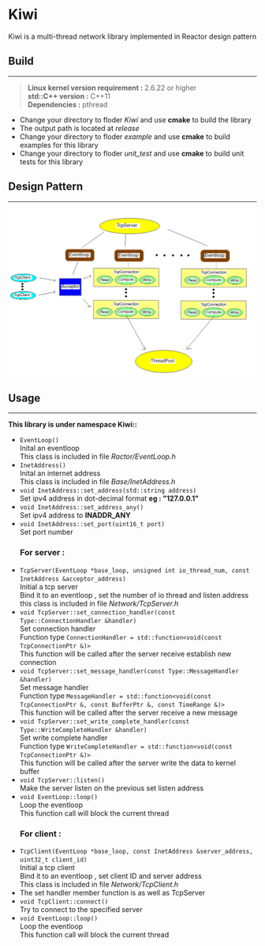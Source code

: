 # Kiwi
Kiwi is a multi-thread network library implemented in Reactor design pattern
## Build
---
>**Linux kernel version requirement :** 2.6.22 or higher  
>**std::C++ version :** C++11  
>**Dependencies :** pthread
* Change your directory to floder *Kiwi* and use **cmake** to build the library  
* The output path is located at *release*  
* Change your directory to floder *example* and use **cmake** to build examples for this library  
* Change your directory to floder *unit_test* and use **cmake** to build unit tests for this library  
## Design Pattern
---
![Design Pattern](./model.png "Design Pattern")
## Usage
---
**This library is under namespace Kiwi::**  
* `EventLoop()`  
  Inital an eventloop  
  This class is included in file *Ractor/EventLoop.h*
* `InetAddress()`  
  Inital an internet address  
  This class is included in file *Base/InetAddress.h*
* `void InetAddress::set_address(std::string address)`  
  Set ipv4 address in dot-decimal format **eg : "127.0.0.1"**
* `void InetAddress::set_address_any()`  
  Set ipv4 address to **INADDR_ANY**
* `void InetAddress::set_port(uint16_t port)`  
  Set port number
  ### For server :
* `TcpServer(EventLoop *base_loop, unsigned int io_thread_num, const InetAddress &acceptor_address)`  
  Initial a tcp server  
  Bind it to an eventloop , set the number of io thread and listen address  
  this class is included in file *Network/TcpServer.h*
* `void TcpServer::set_connection_handler(const Type::ConnectionHandler &handler)`  
  Set connection handler  
  Function type `ConnectionHandler = std::function<void(const TcpConnectionPtr &)>`  
  This function will be called after the server receive establish new connection  
* `void TcpServer::set_message_handler(const Type::MessageHandler &handler)`  
  Set message handler  
  Function type `MessageHandler = std::function<void(const TcpConnectionPtr &, const BufferPtr &, const TimeRange &)>`  
  This function will be called after the server receive a new  message  
* `void TcpServer::set_write_complete_handler(const Type::WriteCompleteHandler &handler)`  
  Set write complete handler  
  Function type `WriteCompleteHandler = std::function<void(const TcpConnectionPtr &)>`  
  This function will be called after the server write the data to kernel buffer  
* `void TcpServer::listen()`  
  Make the server listen on the previous set listen address  
* `void EventLoop::loop()`  
  Loop the eventloop  
  This function call will block the current thread
  ### For client :  
* `TcpClient(EventLoop *base_loop, const InetAddress &server_address, uint32_t client_id)`  
  Initial a tcp client  
  Bind it to an eventloop , set client ID and server address  
  This class is included in file *Network/TcpClient.h*
* The set handler member function is as well as TcpServer  
* `void TcpClient::connect()`  
  Try to connect to the specified server  
* `void EventLoop::loop()`  
  Loop the eventloop  
  This function call will block the current thread
